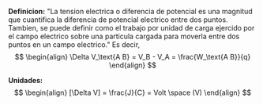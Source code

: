 **Definicion:** 
"La tension electrica o diferencia de potencial es una magnitud que cuantifica la diferencia de potencial electrico entre dos puntos. 
Tambien, se puede definir como el trabajo por unidad de carga ejercido por el campo electrico sobre una particula cargada para moverla entre dos puntos en un campo electrico."
Es decir,
$$
\begin{align}
\Delta V_\text{A B} = V_B - V_A = \frac{W_\text{A B}}{q}
\end{align}
$$

**Unidades:**
$$
\begin{align}
[\Delta V] = \frac{J}{C} = Volt \space (V)
\end{align}
$$
